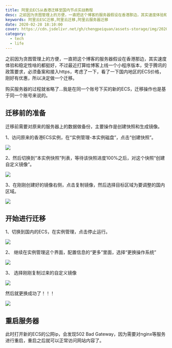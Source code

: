 ```yaml
---
title: 阿里云ECS从香港迁移至国内节点实战教程
desc: 之前因为贪图管理上的方便，一直把这个博客的服务器假设在香港那边，其实速度体验和稳定性啥的都挺好，不过最近打算给博客上线一个小程序版本，受于腾讯的政策要求，必须备案和接入https，考虑了一下，看了一下国内地区的ECS价格，刚好有优惠，所以决定做一个迁移。
keywords: 阿里云ESC迁移,阿里云迁移,阿里云服务器迁移
date: 2020-02-28 18:10:00
cover: https://cdn.jsdelivr.net/gh/chengpeiquan/assets-storage/img/2020/02/1-1.jpg
category: 
  - tech
  - life
---
```


之前因为贪图管理上的方便，一直把这个博客的服务器假设在香港那边，其实速度体验和稳定性啥的都挺好，不过最近打算给博客上线一个小程序版本，受于腾讯的政策要求，必须备案和接入https，考虑了一下，看了一下国内地区的ECS价格，刚好有优惠，所以决定做一个迁移。

购买服务器的过程就省略了…我是在同一个账号下买的新的ECS，迁移操作也是基于同一个账号来说的。

## 迁移前的准备

迁移前需要对原来的服务器上的数据做备份，主要操作是创建快照和生成镜像。

1、访问原来的香港ECS实例，在“实例管理-本实例磁盘”，点击“创建快照”。

![](https://cdn.jsdelivr.net/gh/chengpeiquan/assets-storage/img/2020/02/1-2.jpg)

2、然后切换到“本实例快照”列表，等待该快照进度100%之后，对这个快照“创建自定义镜像”。

![](https://cdn.jsdelivr.net/gh/chengpeiquan/assets-storage/img/2020/02/2.jpg)

3、在刚刚创建好的镜像右侧，点击复制镜像，然后选择目标区域为要调整的国内区域。

![](https://cdn.jsdelivr.net/gh/chengpeiquan/assets-storage/img/2020/02/3.jpg)

## 开始进行迁移

1、切换到国内的ECS，在实例管理，点击停止运行。

![](https://cdn.jsdelivr.net/gh/chengpeiquan/assets-storage/img/2020/02/5.jpg)

2、	继续在实例管理这个界面，配置信息的“更多”里面，选择“更换操作系统”

![](https://cdn.jsdelivr.net/gh/chengpeiquan/assets-storage/img/2020/02/6.jpg)

3、	选择刚刚复制过来的自定义镜像

![](https://cdn.jsdelivr.net/gh/chengpeiquan/assets-storage/img/2020/02/7.jpg)

然后就更换成功了！！！

![](https://cdn.jsdelivr.net/gh/chengpeiquan/assets-storage/img/2020/02/8.jpg)

## 重启服务器

此时打开新的ECS的公网ip，会发现502 Bad Gateway，因为需要对nginx等服务进行重启，重启之后就可以正常访问网站内容了。
